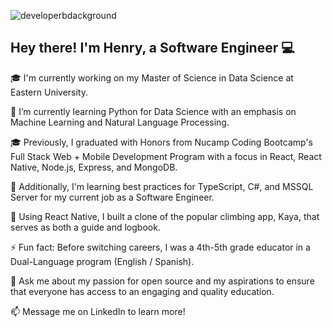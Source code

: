 ![developerbdackground](https://user-images.githubusercontent.com/96813969/196090532-4b38aa1f-973b-4022-a810-3e29667c86c0.png)
## Hey there! I'm Henry, a Software Engineer :computer:

🎓 I'm currently working on my Master of Science in Data Science at Eastern University. 

🌱 I’m currently learning Python for Data Science with an emphasis on Machine Learning and Natural Language Processing.
    
🎓 Previously, I graduated with Honors from Nucamp Coding Bootcamp's Full Stack Web + Mobile Development Program with a focus in React, React Native, Node.js, Express, and MongoDB.

🔭 Additionally, I'm learning best practices for TypeScript, C#, and MSSQL Server for my current job as a Software Engineer.

📱 Using React Native, I built a clone of the popular climbing app, Kaya, that serves as both a guide and logbook.

⚡ Fun fact: Before switching careers, I was a 4th-5th grade educator in a Dual-Language program (English / Spanish).

💬 Ask me about my passion for open source and my aspirations to ensure that everyone has access to an engaging and quality education.

📫 Message me on LinkedIn to learn more!
